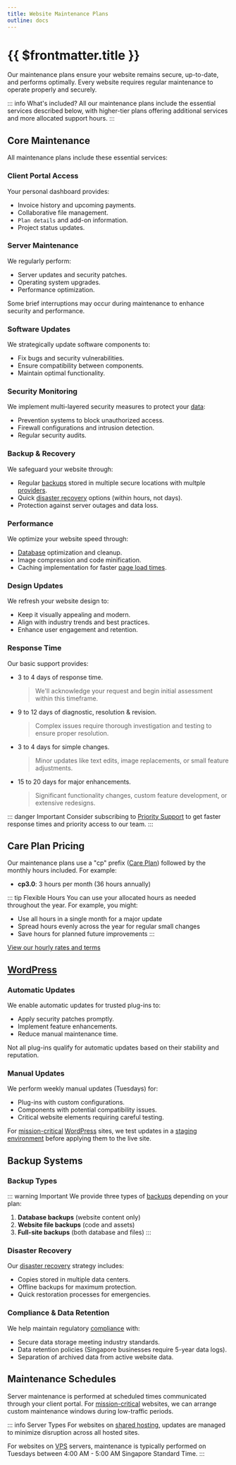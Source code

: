 ```yaml
---
title: Website Maintenance Plans
outline: docs
---
```


# {{ $frontmatter.title }}

Our maintenance plans ensure your website remains secure, up-to-date, and performs optimally. Every website requires regular maintenance to operate properly and securely.

::: info What's included?
All our maintenance plans include the essential services described below, with higher-tier plans offering additional services and more allocated support hours.
:::

## Core Maintenance

All maintenance plans include these essential services:

### Client Portal Access

Your personal dashboard provides:

- Invoice history and upcoming payments.
- Collaborative file management.
- `Plan details` and add-on information.
- Project status updates.

### Server Maintenance

We regularly perform:

- Server updates and security patches.
- Operating system upgrades.
- Performance optimization.

Some brief interruptions may occur during maintenance to enhance security and performance.

### Software Updates

We strategically update software components to:

- Fix bugs and security vulnerabilities.
- Ensure compatibility between components.
- Maintain optimal functionality.

### Security Monitoring

We implement multi-layered security measures to protect your [data](/introduction/glossaries.html#data):

- Prevention systems to block unauthorized access.
- Firewall configurations and intrusion detection.
- Regular security audits.

### Backup & Recovery

We safeguard your website through:

- Regular [backups](/introduction/glossaries.html#backup-types) stored in multiple secure locations with multple [providers](/upstream-providers/storage-providers.md).
- Quick [disaster recovery](/introduction/glossaries.html#disaster-recovery) options (within hours, not days).
- Protection against server outages and data loss.

### Performance

We optimize your website speed through:

- [Database](/introduction/glossaries.html#database) optimization and cleanup.
- Image compression and code minification.
- Caching implementation for faster [page load times](/introduction/glossaries.html#page-load-time).

### Design Updates

We refresh your website design to:

- Keep it visually appealing and modern.
- Align with industry trends and best practices.
- Enhance user engagement and retention.

### Response Time

Our basic support provides:

- 3 to 4 days of response time.
  > We'll acknowledge your request and begin initial assessment within this timeframe.

- 9 to 12 days of diagnostic, resolution & revision.
  > Complex issues require thorough investigation and testing to ensure proper resolution.

- 3 to 4 days for simple changes.
  > Minor updates like text edits, image replacements, or small feature adjustments.

- 15 to 20 days for major enhancements.
  > Significant functionality changes, custom feature development, or extensive redesigns.

::: danger Important
Consider subscribing to [Priority Support](/add-ons/support.md) to get faster response times and priority access to our team.
:::

## Care Plan Pricing

Our maintenance plans use a "cp" prefix ([Care Plan](/introduction/glossaries.html#care-plan)) followed by the monthly hours included. For example:

- **cp3.0**: 3 hours per month (36 hours annually)

::: tip Flexible Hours
You can use your allocated hours as needed throughout the year. For example, you might:

- Use all hours in a single month for a major update
- Spread hours evenly across the year for regular small changes
- Save hours for planned future improvements
:::

[View our hourly rates and terms](/link-to-rates)

## [WordPress](/introduction/glossaries.html#wordpress)

### Automatic Updates

We enable automatic updates for trusted plug-ins to:

- Apply security patches promptly.
- Implement feature enhancements.
- Reduce manual maintenance time.

Not all plug-ins qualify for automatic updates based on their stability and reputation.

### Manual Updates

We perform weekly manual updates (Tuesdays) for:

- Plug-ins with custom configurations.
- Components with potential compatibility issues.
- Critical website elements requiring careful testing.



For [mission-critical](/introduction/glossaries.html#mission-critical) [WordPress](/introduction/glossaries.html#wordpress) sites, we test updates in a [staging environment](/introduction/glossaries.html#staging-environment) before applying them to the live site.

## Backup Systems

### Backup Types

::: warning Important
We provide three types of [backups](/introduction/glossaries.html#backup-types) depending on your plan:

1. **Database backups** (website content only)
2. **Website file backups** (code and assets)
3. **Full-site backups** (both database and files)
:::

### Disaster Recovery

Our [disaster recovery](/introduction/glossaries.html#disaster-recovery) strategy includes:

- Copies stored in multiple data centers.
- Offline backups for maximum protection.
- Quick restoration processes for emergencies.

### Compliance & Data Retention

We help maintain regulatory [compliance](/introduction/glossaries.html#compliance) with:

- Secure data storage meeting industry standards.
- Data retention policies (Singapore businesses require 5-year data logs).
- Separation of archived data from active website data.

## Maintenance Schedules

Server maintenance is performed at scheduled times communicated through your client portal. For [mission-critical](/introduction/glossaries.html#mission-critical) websites, we can arrange custom maintenance windows during low-traffic periods.

::: info Server Types
For websites on [shared hosting](/introduction/glossaries.html#shared-hosting), updates are managed to minimize disruption across all hosted sites.

For websites on [VPS](/introduction/glossaries.html#vps) servers, maintenance is typically performed on Tuesdays between 4:00 AM - 5:00 AM Singapore Standard Time.
:::
